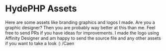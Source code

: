 # HydePHP Assets

Here are some assets like branding graphics and logos I made. Are you a graphic designer?
Then you are probably way better at this than me. Feel free to send PRs if you have ideas
for improvements. I made the logo using Affinity Designer and am happy to send the source
file and any other assets if you want to take a look :) /Caen
